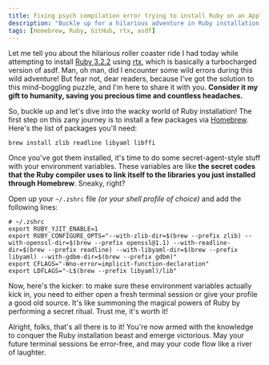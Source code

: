 ```yaml
---
title: Fixing psych compilation error trying to install Ruby on an Apple M2 laptop
description: "Buckle up for a hilarious adventure in Ruby installation! Unravel the mysteries of rtx, Homebrew, and secret environment variables."
tags: [Homebrew, Ruby, GitHub, rtx, asdf]
---
```


Let me tell you about the hilarious roller coaster ride I had today while attempting to install [Ruby 3.2.2](https://www.ruby-lang.org/en/news/2023/03/30/ruby-3-2-2-released/) using [rtx](https://github.com/jdxcode/rtx), which is basically a turbocharged version of asdf. Man, oh man, did I encounter some wild errors during this wild adventure! But fear not, dear readers, because I've got the solution to this mind-boggling puzzle, and I'm here to share it with you. **Consider it my gift to humanity, saving you precious time and countless headaches.**

So, buckle up and let's dive into the wacky world of Ruby installation! The first step on this zany journey is to install a few packages via [Homebrew](https://brew.sh). Here's the list of packages you'll need:

```language-bash
brew install zlib readline libyaml libffi
```

Once you've got them installed, it's time to do some secret-agent-style stuff with your environment variables. These variables are like **the secret codes that the Ruby compiler uses to link itself to the libraries you just installed through Homebrew**. Sneaky, right?

Open up your `~/.zshrc` file *(or your shell profile of choice)* and add the following lines:

```language-bash
# ~/.zshrc
export RUBY_YJIT_ENABLE=1
export RUBY_CONFIGURE_OPTS="--with-zlib-dir=$(brew --prefix zlib) --with-openssl-dir=$(brew --prefix openssl@1.1) --with-readline-dir=$(brew --prefix readline) --with-libyaml-dir=$(brew --prefix libyaml) --with-gdbm-dir=$(brew --prefix gdbm)"
export CFLAGS="-Wno-error=implicit-function-declaration"
export LDFLAGS="-L$(brew --prefix libyaml)/lib"
```


Now, here's the kicker: to make sure these environment variables actually kick in, you need to either open a fresh terminal session or give your profile a good old source. It's like summoning the magical powers of Ruby by performing a secret ritual. Trust me, it's worth it!

Alright, folks, that's all there is to it! You're now armed with the knowledge to conquer the Ruby installation beast and emerge victorious. May your future terminal sessions be error-free, and may your code flow like a river of laughter.
